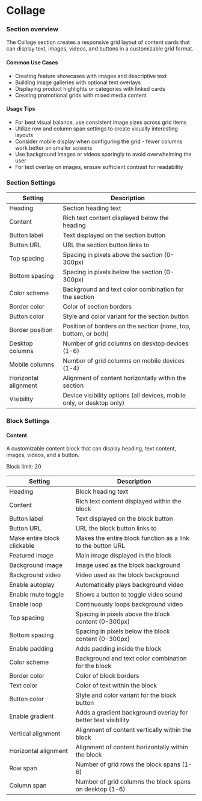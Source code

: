 # Collage

### Section overview

The Collage section creates a responsive grid layout of content cards that can display text, images, videos, and buttons in a customizable grid format.

#### Common Use Cases

* Creating feature showcases with images and descriptive text
* Building image galleries with optional text overlays
* Displaying product highlights or categories with linked cards
* Creating promotional grids with mixed media content

#### Usage Tips

* For best visual balance, use consistent image sizes across grid items
* Utilize row and column span settings to create visually interesting layouts
* Consider mobile display when configuring the grid - fewer columns work better on smaller screens
* Use background images or videos sparingly to avoid overwhelming the user
* For text overlay on images, ensure sufficient contrast for readability

### Section Settings

| Setting              | Description                                                           |
| -------------------- | --------------------------------------------------------------------- |
| Heading              | Section heading text                                                  |
| Content              | Rich text content displayed below the heading                         |
| Button label         | Text displayed on the section button                                  |
| Button URL           | URL the section button links to                                       |
| Top spacing          | Spacing in pixels above the section (0-300px)                         |
| Bottom spacing       | Spacing in pixels below the section (0-300px)                         |
| Color scheme         | Background and text color combination for the section                 |
| Border color         | Color of section borders                                              |
| Button color         | Style and color variant for the section button                        |
| Border position      | Position of borders on the section (none, top, bottom, or both)       |
| Desktop columns      | Number of grid columns on desktop devices (1-6)                       |
| Mobile columns       | Number of grid columns on mobile devices (1-4)                        |
| Horizontal alignment | Alignment of content horizontally within the section                  |
| Visibility           | Device visibility options (all devices, mobile only, or desktop only) |

### Block Settings

#### Content

A customizable content block that can display heading, text content, images, videos, and a button.

Block limit: 20

| Setting                     | Description                                                   |
| --------------------------- | ------------------------------------------------------------- |
| Heading                     | Block heading text                                            |
| Content                     | Rich text content displayed within the block                  |
| Button label                | Text displayed on the block button                            |
| Button URL                  | URL the block button links to                                 |
| Make entire block clickable | Makes the entire block function as a link to the button URL   |
| Featured image              | Main image displayed in the block                             |
| Background image            | Image used as the block background                            |
| Background video            | Video used as the block background                            |
| Enable autoplay             | Automatically plays background video                          |
| Enable mute toggle          | Shows a button to toggle video sound                          |
| Enable loop                 | Continuously loops background video                           |
| Top spacing                 | Spacing in pixels above the block content (0-300px)           |
| Bottom spacing              | Spacing in pixels below the block content (0-300px)           |
| Enable padding              | Adds padding inside the block                                 |
| Color scheme                | Background and text color combination for the block           |
| Border color                | Color of block borders                                        |
| Text color                  | Color of text within the block                                |
| Button color                | Style and color variant for the block button                  |
| Enable gradient             | Adds a gradient background overlay for better text visibility |
| Vertical alignment          | Alignment of content vertically within the block              |
| Horizontal alignment        | Alignment of content horizontally within the block            |
| Row span                    | Number of grid rows the block spans (1-6)                     |
| Column span                 | Number of grid columns the block spans on desktop (1-6)       |
